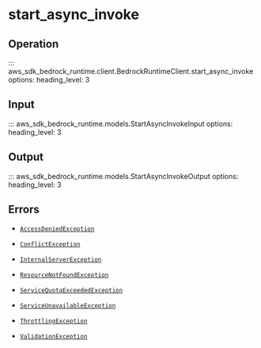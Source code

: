 # start_async_invoke

## Operation

::: aws_sdk_bedrock_runtime.client.BedrockRuntimeClient.start_async_invoke
    options:
        heading_level: 3

## Input

::: aws_sdk_bedrock_runtime.models.StartAsyncInvokeInput
    options:
        heading_level: 3

## Output

::: aws_sdk_bedrock_runtime.models.StartAsyncInvokeOutput
    options:
        heading_level: 3

## Errors

- [`AccessDeniedException`](../errors/AccessDeniedException.md)

- [`ConflictException`](../errors/ConflictException.md)

- [`InternalServerException`](../errors/InternalServerException.md)

- [`ResourceNotFoundException`](../errors/ResourceNotFoundException.md)

- [`ServiceQuotaExceededException`](../errors/ServiceQuotaExceededException.md)

- [`ServiceUnavailableException`](../errors/ServiceUnavailableException.md)

- [`ThrottlingException`](../errors/ThrottlingException.md)

- [`ValidationException`](../errors/ValidationException.md)
